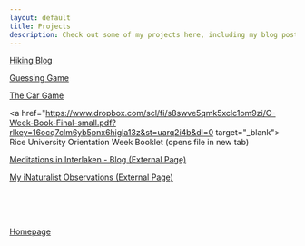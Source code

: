 ```yaml
---
layout: default
title: Projects
description: Check out some of my projects here, including my blog posts and writing projects.
---
```


[Hiking Blog](hiking.md)

[Guessing Game](projects/guessing.md)

[The Car Game](projects/car-game.md)

<a href="https://www.dropbox.com/scl/fi/s8swve5qmk5xclc1om9zi/O-Week-Book-Final-small.pdf?rlkey=16ocq7clm6yb5pnx6higla13z&st=uarq2i4b&dl=0 target="_blank">
  Rice University Orientation Week Booklet (opens file in new tab)
</a>

<a href="https://interlakenwalks.blogspot.com/" target="_blank">Meditations in Interlaken - Blog (External Page)</a>

<a href="https://www.inaturalist.org/people/annahowsky" target="_blank">My iNaturalist Observations (External Page)</a>

<br><br><br>



[Homepage](../index.md)